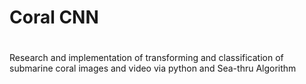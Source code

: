 <p align="Center">
<h1> Coral CNN </h1>
</p>

#
Research and implementation of transforming and classification of submarine coral images and video via python and Sea-thru Algorithm



